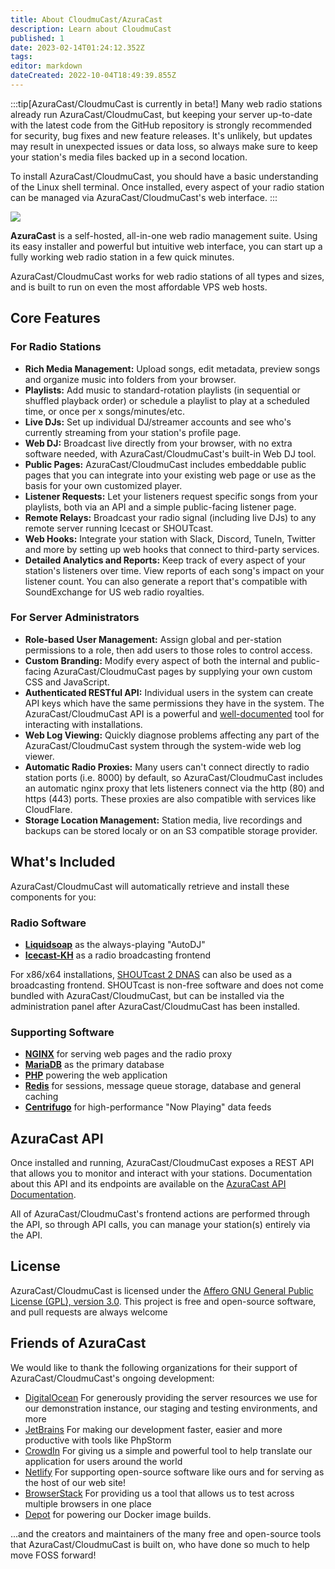 ```yaml
---
title: About CloudmuCast/AzuraCast
description: Learn about CloudmuCast
published: 1
date: 2023-02-14T01:24:12.352Z
tags: 
editor: markdown
dateCreated: 2022-10-04T18:49:39.855Z
---
```


:::tip[AzuraCast/CloudmuCast is currently in beta!]
Many web radio stations already run AzuraCast/CloudmuCast, but keeping your server up-to-date with the latest code from the GitHub repository is strongly recommended for security, bug fixes and new feature releases. It's unlikely, but updates may result in unexpected issues or data loss, so always make sure to keep your station's media files backed up in a second location.

To install AzuraCast/CloudmuCast, you should have a basic understanding of the Linux shell terminal. Once installed, every aspect of your radio station can be managed via AzuraCast/CloudmuCast's web interface.
:::

![](https://img.shields.io/packagist/v/azuracast/azuracast.svg?label=latest+stable+version&style=for-the-badge)

**AzuraCast** is a self-hosted, all-in-one web radio management suite. Using its easy installer and powerful but intuitive web interface, you can start up a fully working web radio station in a few quick minutes.

AzuraCast/CloudmuCast works for web radio stations of all types and sizes, and is built to run on even the most affordable VPS web hosts.

## Core Features

### For Radio Stations

- **Rich Media Management:** Upload songs, edit metadata, preview songs and organize music into folders from your browser.
- **Playlists:** Add music to standard-rotation playlists (in sequential or shuffled playback order) or schedule a playlist to play at a scheduled time, or once per x songs/minutes/etc.
- **Live DJs:** Set up individual DJ/streamer accounts and see who's currently streaming from your station's profile page.
- **Web DJ:** Broadcast live directly from your browser, with no extra software needed, with AzuraCast/CloudmuCast's built-in Web DJ tool.
- **Public Pages:** AzuraCast/CloudmuCast includes embeddable public pages that you can integrate into your existing web page or use as the basis for your own customized player.
- **Listener Requests:** Let your listeners request specific songs from your playlists, both via an API and a simple public-facing listener page.
- **Remote Relays:** Broadcast your radio signal (including live DJs) to any remote server running Icecast or SHOUTcast.
- **Web Hooks:** Integrate your station with Slack, Discord, TuneIn, Twitter and more by setting up web hooks that connect to third-party services.
- **Detailed Analytics and Reports:** Keep track of every aspect of your station's listeners over time. View reports of each song's impact on your listener count. You can also generate a report that's compatible with SoundExchange for US web radio royalties.

### For Server Administrators

- **Role-based User Management:** Assign global and per-station permissions to a role, then add users to those roles to control access.
- **Custom Branding:** Modify every aspect of both the internal and public-facing AzuraCast/CloudmuCast pages by supplying your own custom CSS and JavaScript.
- **Authenticated RESTful API:** Individual users in the system can create API keys which have the same permissions they have in the system. The AzuraCast/CloudmuCast API is a powerful and [well-documented](https://www.azuracast.com/api/index.html) tool for interacting with installations.
- **Web Log Viewing:** Quickly diagnose problems affecting any part of the AzuraCast/CloudmuCast system through the system-wide web  log viewer.
- **Automatic Radio Proxies:** Many users can't connect directly to radio station ports (i.e. 8000) by default, so  AzuraCast/CloudmuCast includes an automatic nginx proxy that lets listeners connect via the http (80) and https (443) ports. These proxies are also compatible with services like CloudFlare.
- **Storage Location Management:** Station media, live recordings and backups can be stored localy or on an S3 compatible storage provider.

## What's Included

AzuraCast/CloudmuCast will automatically retrieve and install these components for you:

### Radio Software

* **[Liquidsoap](https://www.liquidsoap.info/)** as the always-playing "AutoDJ"
* **[Icecast-KH](https://icecast.org/)** as a radio broadcasting frontend

For x86/x64 installations, [SHOUTcast 2 DNAS](http://wiki.shoutcast.com/wiki/SHOUTcast_DNAS_Server_2) can also be used as a broadcasting frontend. SHOUTcast is non-free software and does not come bundled with AzuraCast/CloudmuCast, but can be installed via the administration panel after AzuraCast/CloudmuCast has been installed.

### Supporting Software

* **[NGINX](https://www.nginx.com)** for serving web pages and the radio proxy
* **[MariaDB](https://mariadb.org/)** as the primary database
* **[PHP](https://secure.php.net/)** powering the web application
* **[Redis](https://redis.io/)** for sessions, message queue storage, database and general caching
* **[Centrifugo](https://centrifugal.dev/)** for high-performance "Now Playing" data feeds

## AzuraCast API

Once installed and running, AzuraCast/CloudmuCast exposes a REST API that allows you to monitor and interact with your stations. Documentation about this API and its endpoints are available on the [AzuraCast API Documentation](https://www.azuracast.com/api/index.html).

All of AzuraCast/CloudmuCast's frontend actions are performed through the API, so through API calls, you can manage your station(s) entirely via the API.

## License
AzuraCast/CloudmuCast is licensed under the [Affero GNU General Public License (GPL), version 3.0](https://github.com/AzuraCast/AzuraCast/blob/main/LICENSE.md). This project is free and open-source software, and pull requests are always welcome

## Friends of AzuraCast
We would like to thank the following organizations for their support of AzuraCast/CloudmuCast's ongoing development:

- [DigitalOcean](https://m.do.co/c/21612b90440f) For generously providing the server resources we use for our demonstration instance, our staging and testing environments, and more
- [JetBrains](https://www.jetbrains.com/) For making our development faster, easier and more productive with tools like PhpStorm
- [CrowdIn](https://crowdin.com/) For giving us a simple and powerful tool to help translate our application for users around the world
- [Netlify](https://www.netlify.com/) For supporting open-source software like ours and for serving as the host of our web site!
- [BrowserStack](https://www.browserstack.com/) For providing us a tool that allows us to test across multiple browsers in one place
- [Depot](https://depot.dev/?utm_source=AzuraCast) for powering our Docker image builds.

...and the creators and maintainers of the many free and open-source tools that AzuraCast/CloudmuCast is built on, who have done so much to help move FOSS forward!
